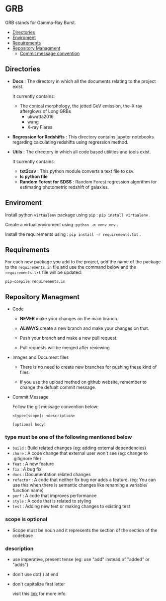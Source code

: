 # **GRB**

GRB stands for Gamma-Ray Burst.

* [Directories](https://github.com/Perun21/GRB#directories)
* [Enviroment](https://github.com/Perun21/GRB#enviroment)
* [Requirements](https://github.com/Perun21/GRB#requirements)
* [Repository Managment](https://github.com/Perun21/GRB#repository-managment)
  * [Commit message convention](https://github.com/Perun21/GRB#type-must-be-one-of-the-following-mentioned-below)

## **Directories**

* **Docs** : The directory in which all the documents relating to the project exist.

    It currently contains:
  * The conical morphology, the jetted GeV emission, the-X ray afterglows of Long GRBs
    * ukwatta2016
    * wang
    * X-ray Flares

* **Regression for Redshifts** : This directory contains jupyter notebooks regarding calculating redshifts using regression method.

* **Utils** : The directory in which all code based utilities and tools exist.

    It currently contains:
  * **txt2csv** : This python module converts a text file to csv.
  * **lc python file**
  * **Random Forest for SDSS** : Random Forest regression algorithm for estimating photometric redshift of galaxies.

## **Enviroment**

Install python `virtualenv` package using `pip` : `pip install virtualenv` .

Create a virtual enviroment using :`python -m venv env` .

Install the requirements using : `pip install -r requirements.txt` .

## **Requirements**

For each new package you add to the project, add the name of the package to the `requirements.in` file and use the command below and the `requirements.txt` file will be updated:

```pip-compile requirements.in```

## **Repository Managment**

* Code

  * **NEVER** make your changes on the main branch.
  * **ALWAYS**  create a new branch and make your changes on that.

  * Push your branch and make a new pull request.
  * Pull requests will be merged after reviewing.

* Images and Document files
  * There is no need to create new branches for pushing these kind of files.

  * If you use the upload method on github website, remember to change the defualt commit message.

* Commit Message

    Follow the git message convention below:

    ```text
    <type>[scope]: <description>

    [optional body]
    ```

### **type** must be one of the following mentioned below

* `build` : Build related changes (eg: adding external dependencies)
* `chore` : A code change that external user won't see (eg: change to .gitignore file)
* `feat` : A new feature
* `fix` : A bug fix
* `docs` : Documentation related changes
* `refactor` :  A code that neither fix bug nor adds a feature. (eg: You can use this when there is semantic changes like renaming a variable/ function name)
* `perf` : A code that improves performance
* `style` : A code that is related to styling
* `test` : Adding new test or making changes to existing test

### **scope** is optional

* Scope must be noun and it represents the section of the section of the codebase

### **description**

* use imperative, present tense (eg: use "add" instead of "added" or "adds")
* don't use dot(.) at end
* don't capitalize first letter

    visit this [link](https://www.conventionalcommits.org/en/v1.0.0/) for more info.
